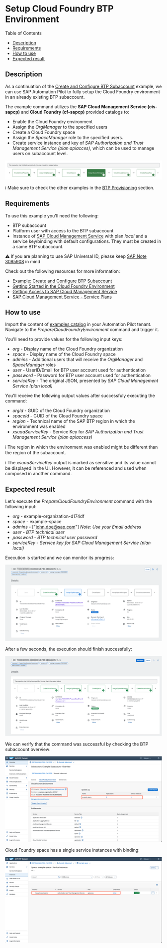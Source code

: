 # Setup Cloud Foundry BTP Environment

Table of Contents

* [Description](#description)
* [Requirements](#requirements)
* [How to use](#how-to-use)
* [Expected result](#expected-result)

## Description

As a continuation of the [Create and Configure BTP Subaccount](../prepare-btp-environment) example, we can use SAP Automation Pilot to fully setup the Cloud Foundry environment in an already existing BTP subaccount.

The example command utilizes the **SAP Cloud Management Service (cis-sapcp)** and **Cloud Foundry (cf-sapcp)** provided catalogs to:

* Enable the Cloud Foundry environment
* Assign the *OrgManager* to the specified users
* Create a Cloud Foundry space
* Assign the *SpaceManager* role to the specified users.
* Create service instance and key of *SAP Authorization and Trust Management Service (plan apiacces)*, which can be used to manage users on subaccount level.

![Pipeline](assets/pipeline.png)

:information_source: Make sure to check the other examples in the [BTP Provisioning](../README.md#btp-provisioning) section.

## Requirements

To use this example you'll need the following:

* BTP subaccount
* Platform user with access to the BTP subaccount
* Instance of [SAP Cloud Management Service](https://discovery-center.cloud.sap/serviceCatalog/8ffcd3a4-2d85-4a04-a762-be3e31f78a7c) with plan *local* and a service key/binding with default configurations. They must be created in a same BTP subaccount.

:warning: If you are planning to use SAP Universal ID, please keep [SAP Note 3085908](https://launchpad.support.sap.com/#/notes/3085908) in mind

Check out the following resources for more information:

* [Example: Create and Configure BTP Subaccount](../prepare-btp-subaccount/)
* [Getting Started in the Cloud Foundry Environment](https://help.sap.com/docs/btp/sap-business-technology-platform/getting-started-in-cloud-foundry-environment)
* [Getting Access to SAP Cloud Management Service](https://help.sap.com/docs/BTP/65de2977205c403bbc107264b8eccf4b/3670474a58c24ac2b082e76cbbd9dc19.html)
* [SAP Cloud Management Service - Service Plans](https://help.sap.com/docs/btp/sap-business-technology-platform/sap-cloud-management-service-service-plans)

## How to use

Import the content of [examples catalog](catalog.json) in your Automation Pilot tenant. Navigate to the *PrepareCloudFoundryEnvironment* command and trigger it.

You'll need to provide values for the following input keys:

* *org* - Display name of the Cloud Foundry organization
* *space* - Display name of the Cloud Foundry space
* *admins* - Additional users that will receive the *OrgManager* and *SpaceManager* roles
* *user* - UserID/Email for BTP user account used for authentication
* *password* - Password for BTP user account used for authentication
* *serviceKey* - The original JSON, presented by *SAP Cloud Management Service (plan local)*

You'll receive the following output values after successfuly executing the command:

* *orgId* - GUID of the Cloud Foundry organization
* *spaceId* - GUID of the Cloud Foundry space
* *region* - Technical name of the SAP BTP region in which the environment was enabled
* *xsuaaServiceKey* - Service Key for *SAP Authorization and Trust Management Service (plan apiaccess)*

:information_source: The region in which the environment was enabled might be different than the region of the subaccount.

:information_source: The  *xsuaaServiceKey* output is marked as sensitive and its value cannot be displayed in the UI. However, it can be referenced and used when composed in another command.

## Expected result

Let's execute the *PrepareCloudFoundryEnvironment* command with the following input:

* *org* - example-organization-d174df
* *space* - example-space
* *admins* - ["john.doe@sap.com"] *Note: Use your Email address*
* *user* - *BTP technical user*
* *password* - *BTP technical user password*
* *serviceKey* - *Service key for SAP Cloud Management Service (plan local)*

Execution is started and we can monitor its progress:

![Running Execution](assets/running-execution.png)

After a few seconds, the execution should finish successfully:

![Finished Execution](assets/finished-execution.png)

We can verify that the command was successful by checking the BTP subaccount overview:

![BTP Cockpit - Subaccount Overview](assets/subaccount-overview.png)

Cloud Foundry space has a single service instances with binding:

![BTP Cockpit - Service Instance](assets/service-instance.png)
